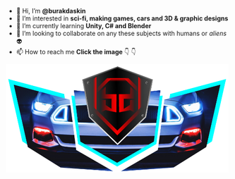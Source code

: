 - :vulcan_salute:	 Hi, I’m **@burakdaskin**
- 👀 I’m interested in **sci-fi, making games, cars and 3D & graphic designs**
- 🌱 I’m currently learning **Unity, C# and Blender**
- 💞️ I’m looking to collaborate on any these subjects with humans or *aliens*:alien:	
- 📫 How to reach me **Click the image** :point_down:	:point_down:	

[![alt text](https://github.com/burakdaskin/burakdaskin/blob/main/homepage.png?raw=true)](https://burakdaskin.com)

<!---
burakdaskin/burakdaskin is a ✨ special ✨ repository because its `README.md` (this file) appears on your GitHub profile.
You can click the Preview link to take a look at your changes.
--->
